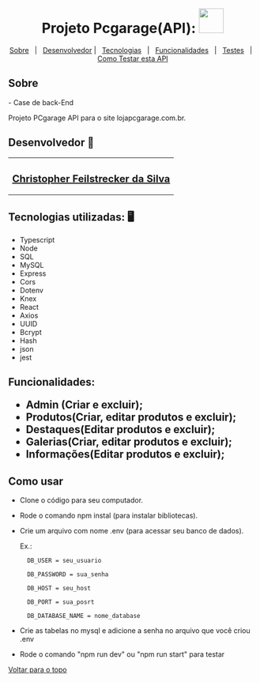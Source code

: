 <h1 align="center" id="top">Projeto Pcgarage(API): <img src="https://i.im.ge/2022/08/19/OszSXY.pclogo.png" width="50"></h1>

<p align="center">
  <a href="#sobre">Sobre</a> &#xa0; | &#xa0; 
  <a href="#desenvolvedor">Desenvolvedor</a> | &#xa0;
<a href="#tecnologias">Tecnologias</a> &#xa0; | &#xa0;
<a href="#funcionalidades">Funcionalidades</a> &#xa0; | &#xa0;
<a href="#testes">Testes</a> &#xa0; | &#xa0;
<a href="#comousar">Como Testar esta API</a>

</p>
<h2 id="sobre"> Sobre </h2>
- Case de back-End


 Projeto PCgarage API para o site lojapcgarage.com.br. 


<h2 id="desenvolvedor"> Desenvolvedor 🤖 </h2>

<table>
  <tr>
  <td align="center"><a href="https://github.com/ChristpherFeilstrecker">
   <sub><h2>Christopher Feilstrecker da Silva</h2> </sub> 
       
</table>


<h2 id="tecnologias"> Tecnologias utilizadas: 🖥️ </h2>

- Typescript
- Node
- SQL
- MySQL
- Express
- Cors
- Dotenv
- Knex
- React
- Axios
- UUID
- Bcrypt
- Hash
- json
- jest


<h2 id="funcionalidades"> Funcionalidades:

* Admin (Criar e excluir);
* Produtos(Criar, editar produtos e excluir);
* Destaques(Editar produtos e excluir);
* Galerias(Criar, editar produtos e excluir);
* Informações(Editar produtos e excluir);


<h2 id="comousar"> Como usar </h2>

- Clone o código para seu computador.
- Rode o comando npm instal (para instalar bibliotecas).
- Crie um arquivo com nome .env (para acessar seu banco de dados).
  
   Ex.: 
   
        DB_USER = seu_usuario
  
        DB_PASSWORD = sua_senha
  
        DB_HOST = seu_host
  
        DB_PORT = sua_posrt
  
        DB_DATABASE_NAME = nome_database
  
- Crie as tabelas no mysql e adicione a senha no arquivo que você criou .env
- Rode o comando "npm run dev" ou "npm run start" para testar

<a href="#top">Voltar para o topo</a> 